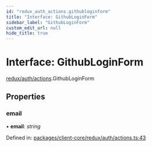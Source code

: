 ```yaml
---
id: "redux_auth_actions.githubloginform"
title: "Interface: GithubLoginForm"
sidebar_label: "GithubLoginForm"
custom_edit_url: null
hide_title: true
---
```


# Interface: GithubLoginForm

[redux/auth/actions](../modules/redux_auth_actions.md).GithubLoginForm

## Properties

### email

• **email**: *string*

Defined in: [packages/client-core/redux/auth/actions.ts:43](https://github.com/xr3ngine/xr3ngine/blob/56376a778/packages/client-core/redux/auth/actions.ts#L43)
